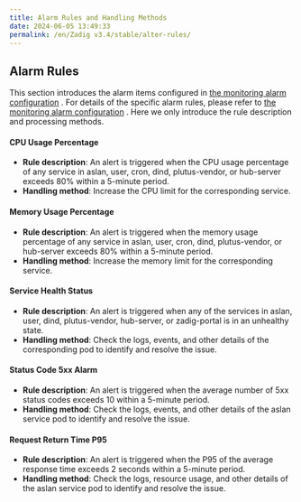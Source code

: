 ```yaml
---
title: Alarm Rules and Handling Methods
date: 2024-06-05 13:49:33
permalink: /en/Zadig v3.4/stable/alter-rules/
---
```


## Alarm Rules

This section introduces the alarm items configured in [the monitoring alarm configuration](/en/Zadig%20v3.4/stable/monitoring-alter-config/#%E5%91%8A%E8%AD%A6%E8%A7%84%E5%88%99%E9%85%8D%E7%BD%AE) . For details of the specific alarm rules, please refer to [the monitoring alarm configuration](/en/Zadig%20v3.4/stable/monitoring-alter-config/#%E5%91%8A%E8%AD%A6%E8%A7%84%E5%88%99%E9%85%8D%E7%BD%AE) . Here we only introduce the rule description and processing methods.

#### CPU Usage Percentage
- **Rule description**: An alert is triggered when the CPU usage percentage of any service in aslan, user, cron, dind, plutus-vendor, or hub-server exceeds 80% within a 5-minute period.
- **Handling method**: Increase the CPU limit for the corresponding service.

#### Memory Usage Percentage
- **Rule description**: An alert is triggered when the memory usage percentage of any service in aslan, user, cron, dind, plutus-vendor, or hub-server exceeds 80% within a 5-minute period.
- **Handling method**: Increase the memory limit for the corresponding service.

#### Service Health Status
- **Rule description**: An alert is triggered when any of the services in aslan, user, dind, plutus-vendor, hub-server, or zadig-portal is in an unhealthy state.
- **Handling method**: Check the logs, events, and other details of the corresponding pod to identify and resolve the issue.

#### Status Code 5xx Alarm
- **Rule description**: An alert is triggered when the average number of 5xx status codes exceeds 10 within a 5-minute period.
- **Handling method**: Check the logs, events, and other details of the aslan service pod to identify and resolve the issue.

#### Request Return Time P95
- **Rule description**: An alert is triggered when the P95 of the average response time exceeds 2 seconds within a 5-minute period.
- **Handling method**: Check the logs, resource usage, and other details of the aslan service pod to identify and resolve the issue.